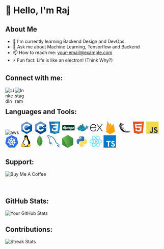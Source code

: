 # 👋 Hello, I'm Raj

## About Me

- 🌱 I'm currently learning Backend Design and DevOps
- 💬 Ask me about Machine Learning, Tensorflow and Backend
- 📫 How to reach me: [your-email@example.com](mailto:your-email@example.com)
- ⚡ Fun fact: Life is like an electron! (Think Why?)

## Connect with me:
<a href="https://linkedin.com/in/yourprofile"><img align="left" alt="LinkedIn" width="30px" src="https://cdn.jsdelivr.net/npm/simple-icons@v3/icons/linkedin.svg" /></a>
<a href="https://instagram.com/yourprofile"><img align="left" alt="Instagram" width="30px" src="https://cdn.jsdelivr.net/npm/simple-icons@v3/icons/instagram.svg" /></a>

<br />
<br />

## Languages and Tools:

<p align="left">
  <img src="https://raw.githubusercontent.com/devicons/devicon/master/icons/aws/aws-original.svg" alt="aws" width="40" height="40"/>
  <img src="https://raw.githubusercontent.com/devicons/devicon/master/icons/c/c-original.svg" alt="c" width="40" height="40"/>
  <img src="https://raw.githubusercontent.com/devicons/devicon/master/icons/cplusplus/cplusplus-original.svg" alt="cplusplus" width="40" height="40"/>
  <img src="https://raw.githubusercontent.com/devicons/devicon/master/icons/css3/css3-original.svg" alt="css3" width="40" height="40"/>
  <img src="https://raw.githubusercontent.com/devicons/devicon/master/icons/django/django-original.svg" alt="django" width="40" height="40"/>
  <img src="https://raw.githubusercontent.com/devicons/devicon/master/icons/docker/docker-original.svg" alt="docker" width="40" height="40"/>
  <img src="https://raw.githubusercontent.com/devicons/devicon/master/icons/express/express-original.svg" alt="express" width="40" height="40"/>
  <img src="https://raw.githubusercontent.com/devicons/devicon/master/icons/firebase/firebase-plain.svg" alt="firebase" width="40" height="40"/>
  <img src="https://raw.githubusercontent.com/devicons/devicon/master/icons/flask/flask-original.svg" alt="flask" width="40" height="40"/>
  <img src="https://raw.githubusercontent.com/devicons/devicon/master/icons/html5/html5-original.svg" alt="html5" width="40" height="40"/>
  <img src="https://raw.githubusercontent.com/devicons/devicon/master/icons/javascript/javascript-original.svg" alt="javascript" width="40" height="40"/>
  <img src="https://raw.githubusercontent.com/devicons/devicon/master/icons/kubernetes/kubernetes-plain.svg" alt="kubernetes" width="40" height="40"/>
  <img src="https://raw.githubusercontent.com/devicons/devicon/master/icons/linux/linux-original.svg" alt="linux" width="40" height="40"/>
  <img src="https://raw.githubusercontent.com/devicons/devicon/master/icons/mongodb/mongodb-original.svg" alt="mongodb" width="40" height="40"/>
  <img src="https://raw.githubusercontent.com/devicons/devicon/master/icons/mysql/mysql-original.svg" alt="mysql" width="40" height="40"/>
  <img src="https://raw.githubusercontent.com/devicons/devicon/master/icons/nodejs/nodejs-original.svg" alt="nodejs" width="40" height="40"/>
  <img src="https://raw.githubusercontent.com/devicons/devicon/master/icons/python/python-original.svg" alt="python" width="40" height="40"/>
  <img src="https://raw.githubusercontent.com/devicons/devicon/master/icons/react/react-original.svg" alt="react" width="40" height="40"/>
  <img src="https://raw.githubusercontent.com/devicons/devicon/master/icons/typescript/typescript-original.svg" alt="typescript" width="40" height="40"/>
</p>

## Support:
<a href="https://www.buymeacoffee.com/yourname"><img align="left" alt="Buy Me A Coffee" height="50px" src="https://cdn.buymeacoffee.com/buttons/v2/default-yellow.png" /></a>

<br />
<br />
<br />

## GitHub Stats:

![Your GitHub Stats](https://github-readme-stats.vercel.app/api?username=yourusername&show_icons=true&theme=radical)

## Contributions:

<p>
  <img align="left" width="45%" src="https://github-readme-streak-stats.herokuapp.com/?user=yourusername&theme=radical" alt="Streak Stats" />
</p>
